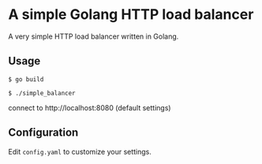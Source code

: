 # A simple Golang HTTP load balancer

A very simple HTTP load balancer written in Golang.

## Usage

`$ go build`

`$ ./simple_balancer`

connect to http://localhost:8080 (default settings)

## Configuration

Edit `config.yaml` to customize your settings.
